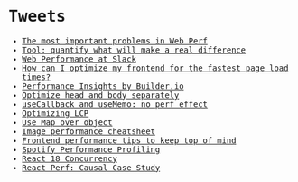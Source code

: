 <samp>

# Tweets

- [The most important problems in Web Perf](https://twitter.com/amilajack/status/1478062246072754179)
- [Tool: quantify what will make a real difference](https://twitter.com/Steve8708/status/1499906268781187077)
- [Web Performance at Slack](https://twitter.com/zeigenvector/status/1448684941663948801)
- [How can I optimize my frontend for the fastest page load times?](https://twitter.com/leeerob/status/1481693352059973632)
- [Performance Insights by Builder.io](https://twitter.com/Steve8708/status/1501584994208153601)
- [Optimize head and body separately](https://twitter.com/csswizardry/status/1504106607721988102)
- [useCallback and useMemo: no perf effect](https://twitter.com/ProvablyFlarnie/status/1504223109439651841)
- [Optimizing LCP](https://twitter.com/Steve8708/status/1508861192890044416)
- [Use Map over object](https://twitter.com/Steve8708/status/1508502291170484224)
- [Image performance cheatsheet](https://twitter.com/Steve8708/status/1506281613746917394)
- [Frontend performance tips to keep top of mind](https://twitter.com/Steve8708/status/1549501457140830208)
- [Spotify Performance Profiling](https://twitter.com/iamakulov/status/1522008502398554113)
- [React 18 Concurrency](https://twitter.com/iamakulov/status/1566716820601466880)
- [React Perf: Causal Case Study](https://twitter.com/iamakulov/status/1600169184360398851)

</samp>
